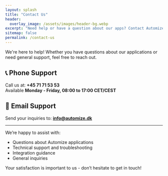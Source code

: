 ```yaml
---
layout: splash
title: "Contact Us"
header:
  overlay_image: /assets/images/header-bg.webp
excerpt: "Need help or have a question about our apps? Contact Automize by phone or email - we’re here to support you Monday to Friday, 8:00-17:00 CET/CEST.."
sitemap: false
permalink: /contact-us
---
```


We're here to help! Whether you have questions about our applications or need general support, feel free to reach out.

## 📞 Phone Support

Call us at: **+45 71 71 53 53**  
Available **Monday - Friday, 08:00 to 17:00 CET/CEST**

## 📧 Email Support

Send your inquiries to: **[info@automize.dk](mailto:info@automize.dk)**

---

We’re happy to assist with:

- Questions about Automize applications
- Technical support and troubleshooting
- Integration guidance
- General inquiries

Your satisfaction is important to us - don’t hesitate to get in touch!
